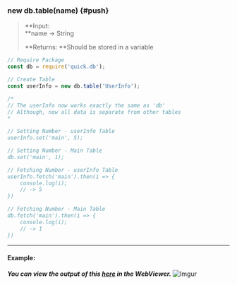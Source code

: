 ### new db.table\(name\) {#push}

> **Input:                  
>    **name -&gt; String
>
> **Returns: **Should be stored in a variable

```js
// Require Package
const db = require('quick.db');

// Create Table
const userInfo = new db.table('UserInfo');

/*
// The userInfo now works exactly the same as 'db'
// Although, now all data is separate from other tables
*

// Setting Number - userInfo Table
userInfo.set('main', 5);

// Setting Number - Main Table
db.set('main', 1);

// Fetching Number - userInfo Table
userInfo.fetch('main').then(i => {
    console.log(i);
    // -> 5
})

// Fetching Number - Main Table
db.fetch('main').then(i => {
    console.log(i);
    // -> 1
})
```

---

#### **Example:**

***You can view the output of this [here](https://quickdb-latest.glitch.me/data/?password=pass111) in the WebViewer.***
![Imgur](https://i.imgur.com/vpcp5Pj.png)

